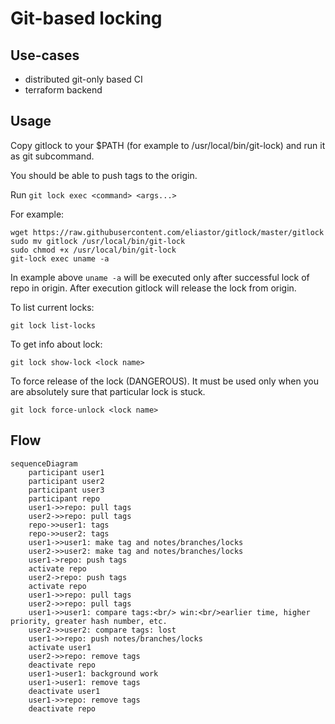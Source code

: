 # Git-based locking

## Use-cases

- distributed git-only based CI
- terraform backend

## Usage

Copy gitlock to your $PATH (for example to /usr/local/bin/git-lock) and run it as git subcommand.

You should be able to push tags to the origin.

Run `git lock exec <command> <args...>`

For example:

```
wget https://raw.githubusercontent.com/eliastor/gitlock/master/gitlock
sudo mv gitlock /usr/local/bin/git-lock
sudo chmod +x /usr/local/bin/git-lock
git-lock exec uname -a
```

In example above `uname -a` will be executed only after successful lock of repo in origin.
After execution gitlock will release the lock from origin.

To list current locks:

```
git lock list-locks
```

To get info about lock:

```
git lock show-lock <lock name>
```

To force release of the lock (DANGEROUS).
It must be used only when you are absolutely sure that particular lock is stuck.

```
git lock force-unlock <lock name>
```

## Flow

```mermaid
sequenceDiagram
    participant user1
    participant user2
    participant user3
    participant repo
    user1->>repo: pull tags
    user2->>repo: pull tags
    repo->>user1: tags
    repo->>user2: tags
    user1->>user1: make tag and notes/branches/locks
    user2->>user2: make tag and notes/branches/locks
    user1->repo: push tags
    activate repo
    user2->repo: push tags
    activate repo
    user1->>repo: pull tags
    user2->>repo: pull tags
    user1->>user1: compare tags:<br/> win:<br/>earlier time, higher priority, greater hash number, etc.
    user2->>user2: compare tags: lost
    user1->>repo: push notes/branches/locks
    activate user1
    user2->>repo: remove tags
    deactivate repo
    user1->user1: background work
    user1->user1: remove tags
    deactivate user1
    user1->>repo: remove tags
    deactivate repo

```
